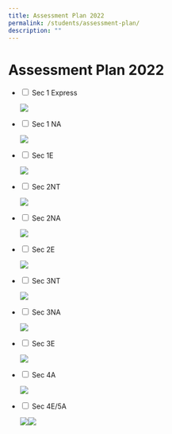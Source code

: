 ```yaml
---
title: Assessment Plan 2022
permalink: /students/assessment-plan/
description: ""
---
```

# **Assessment Plan 2022**


<ul class="jekyllcodex_accordion">
  <li>
    <input type="checkbox" id="accordion1">
    <label for="accordion1">Sec 1 Express</label>
    <div>
      <p><img src="/images/2022-Sec-1NT-EOY-Exam-Timetable-updated-230822-2048x1578.jpg"></p>
    </div>
	</li>
	  <li>
    <input type="checkbox" id="accordion2">
    <label for="accordion2">Sec 1 NA</label>
    <div>
      <p><img src="/images/2022-Sec-1NA-EOY-Exam-Timetable-updated-230822_Page_1.jpg"></p>
    </div>
	</li>
		  <li>
    <input type="checkbox" id="accordion3">
    <label for="accordion3">Sec 1E</label>
    <div>
      <p><img src="/images/2022-Sec-1-Express-EOY-Exam-Timetable-updated-230822-scaled.jpg"></p>
    </div>
	</li>
		<li>
    <input type="checkbox" id="accordion4">
    <label for="accordion4">Sec 2NT</label>
    <div>
      <p><img src="/images/2022-Sec-2NT-EOY-Exam-Timetable-updated-230822-scaled.jpg"></p>
    </div>
	</li>
		<li>
    <input type="checkbox" id="accordion5">
    <label for="accordion5">Sec 2NA</label>
    <div>
      <p><img src="/images/2022-Sec-2NA-EOY-Exam-Timetable-updated-230822.jpg"></p>
    </div>
	</li>
			<li>
    <input type="checkbox" id="accordion6">
    <label for="accordion6">Sec 2E</label>
    <div>
      <p><img src="/images/2022-Sec-2-Express-EOY-Exam-Timetable-updated-230822-scaled.jpg"></p>
    </div>
	</li>
			<li>
    <input type="checkbox" id="accordion7">
    <label for="accordion7">Sec 3NT</label>
    <div>
      <p><img src="/images/2022-Sec-3NT-EOY-Exam-Timetable-updated-230822-scaled.jpg"></p>
    </div>
	</li>
			<li>
    <input type="checkbox" id="accordion8">
    <label for="accordion8">Sec 3NA</label>
    <div>
      <p><img src="/images/2022-Sec-3NA-EOY-Exam-Timetable-updated-230822.jpg"></p>
    </div>
	</li>
				<li>
    <input type="checkbox" id="accordion9">
    <label for="accordion9">Sec 3E</label>
    <div>
      <p><img src="/images/2022-Sec-3-Express-EOY-Exam-Timetable-updated-230822.jpg"></p>
    </div>
	</li>
				<li>
    <input type="checkbox" id="accordion10">
    <label for="accordion10">Sec 4A</label>
    <div>
      <p><img src="/images/2022-4A-MYE-Timetable-170322.jpg"></p>
    </div>
	</li>
  <li>
    <input type="checkbox" id="accordion11">
    <label for="accordion11">Sec 4E/5A</label>
    <div>
			<p><img src="/images/2022-O-Prelim-Timetable-280722_Page_1.jpg"><img src="/images/2022-O-Prelim-Timetable-280722_Page_2.jpg"></p>
    </div>
	</li>
	</ul>